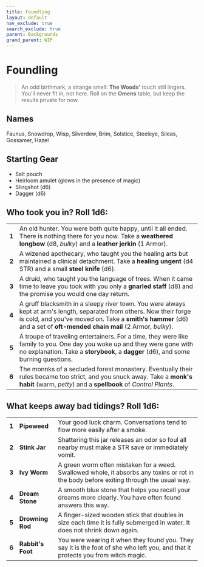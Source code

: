```yaml
---
title: Foundling
layout: default
nav_exclude: true
search_exclude: true
parent: Backgrounds
grand_parent: WIP
---
```


# Foundling

> An odd birthmark, a strange smell: **The Woods'** touch still lingers. You'll never fit in, not here. Roll on the **Omens** table, but keep the results private for now.
 
## Names

Faunus, Snowdrop, Wisp, Silverdew, Brim, Solstice, Steeleye, Sileas, Gossamer, Hazel

## Starting Gear

- Salt pouch
- Heirloom amulet (glows in the presence of magic)
- Slingshot (d6)
- Dagger (d6) 

## Who took you in? Roll 1d6:

|       |                                                                                                                                                                                                                                                              |
| ----- | ------------------------------------------------------------------------------------------------------------------------------------------------------------------------------------------------------------------------------------------------------------ |
| **1** | An old hunter. You were both quite happy, until it all ended. There is nothing there for you now. Take a **weathered longbow** (d8, _bulky_) and a **leather jerkin** (1 Armor).                                 |
| **2** | A wizened apothecary, who taught you the healing arts but maintained a clinical detachment. Take a **healing ungent** (d4 STR) and a small **steel knife** (d6).                   |
| **3** | A druid, who taught you the language of trees. When it came time to leave you took with you only a **gnarled staff** (d8) and the promise you would one day return.                              |
| **4** | A gruff blacksmith in a sleepy river town. You were always kept at arm's length, separated from others. Now their forge is cold, and you've moved on. Take a **smith's hammer** (d6) and a set of **oft-mended chain mail** (2 Armor, _bulky_).                        |
| **5** | A troupe of traveling entertainers. For a time, they were like family to you. One day you woke up and they were gone with no explanation. Take a **storybook**, a **dagger** (d6), and some burning questions. |
| **6** | The monnks of a secluded forest monastery. Eventually their rules became too strict, and you snuck away. Take a **monk's habit** (warm, _petty_) and a **spellbook** of _Control Plants_. |


## What keeps away bad tidings? Roll 1d6:

|       |                 |                                                                                                                                         |
| ----- | --------------- | --------------------------------------------------------------------------------------------------------------------------------------- |
| **1** | **Pipeweed**    |Your good luck charm. Conversations tend to flow more easily after a smoke.                                      |
| **2** | **Stink Jar**   | Shattering this jar releases an odor so foul all nearby must make a STR save or immediately vomit.                                      |
| **3** | **Ivy Worm**    | A green worm often mistaken for a weed. Swallowed whole, it absorbs any toxins or rot in the body before exiting through the usual way. |
| **4** | **Dream Stone** | A smooth blue stone that helps you recall your dreams more clearly. You have often found answers this way.                              |
| **5** | **Drowning Rod** | A finger-sized wooden stick that doubles in size each time it is fully submerged in water. It does not shrink down again.  |
| **6** | **Rabbit's Foot** | You were wearing it when they found you. They say it is the foot of she who left you, and that it protects you from witch magic. |
